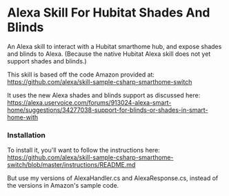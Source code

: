 # Alexa Skill For Hubitat Shades And Blinds

An Alexa skill to interact with a Hubitat smarthome hub, and expose shades and blinds to Alexa.  (Because the native Hubitat Alexa skill does not yet support shades and blinds.)

This skill is based off the code Amazon provided at:  https://github.com/alexa/skill-sample-csharp-smarthome-switch

It uses the new Alexa shades and blinds support as discussed here:  https://alexa.uservoice.com/forums/913024-alexa-smart-home/suggestions/34277038-support-for-blinds-or-shades-in-smart-home-with



### Installation
To install it, you'll want to follow the instructions here:  https://github.com/alexa/skill-sample-csharp-smarthome-switch/blob/master/instructions/README.md

But use my versions of AlexaHandler.cs and AlexaResponse.cs, instead of the versions in Amazon's sample code.

